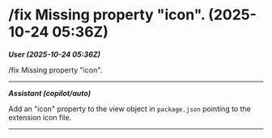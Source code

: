 <!-- Generated by SpecStory -->

<!-- vscode Session b7c5dba6-bc7c-407a-9f3c-a267cd011943 (2025-10-24 05:36Z) -->

# /fix Missing property "icon". (2025-10-24 05:36Z)

_**User (2025-10-24 05:36Z)**_

/fix Missing property "icon".

---

_**Assistant (copilot/auto)**_

Add an "icon" property to the view object in `package.json` pointing to the extension icon file.



---

